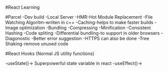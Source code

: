 #React Learning


#Parcel
-Dev build
-Local Server
-HMR-Hot Module Replacement
-File Watching Algoritm-wriiten in c++
-Caching-helps to make faster builds
-Image optimization
-Bundling
-Compressing
-Minification
-Consistent Hashing
-Code spliting
-Differential bundling-to support in older browsers
-Diagonostic
-Better error suggestion
-HTTPS can also be done
-Tree Shaking-remove unused code

#React Hooks
(Normal JS utility functions)

-useState()-> Superpowerful state variable in react
-useEffect()->